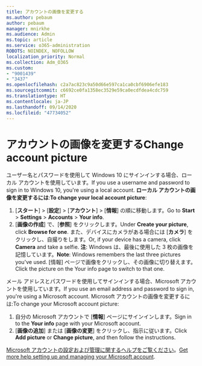 ```yaml
---
title: アカウントの画像を変更する
ms.author: pebaum
author: pebaum
manager: mnirkhe
ms.audience: Admin
ms.topic: article
ms.service: o365-administration
ROBOTS: NOINDEX, NOFOLLOW
localization_priority: Normal
ms.collection: Adm_O365
ms.custom:
- "9001439"
- "3437"
ms.openlocfilehash: c2a7ac823c9a50d66e597ca1ca0cbf6906efe183
ms.sourcegitcommit: c6692ce0fa1358ec3529e59ca0ecdfdea4cdc759
ms.translationtype: HT
ms.contentlocale: ja-JP
ms.lasthandoff: 09/14/2020
ms.locfileid: "47734052"
---
```

# <a name="change-account-picture"></a><span data-ttu-id="f02ef-102">アカウントの画像を変更する</span><span class="sxs-lookup"><span data-stu-id="f02ef-102">Change account picture</span></span>

<span data-ttu-id="f02ef-103">ユーザー名とパスワードを使用して Windows 10 にサインインする場合、ローカル アカウントを使用しています。</span><span class="sxs-lookup"><span data-stu-id="f02ef-103">If you use a username and password to sign in to Windows 10, you're using a local account.</span></span> <span data-ttu-id="f02ef-104">**ローカル アカウントの画像を変更するには**:</span><span class="sxs-lookup"><span data-stu-id="f02ef-104">**To change your local account picture**:</span></span>

1. <span data-ttu-id="f02ef-105">[**スタート**] >  [**設定**] >  [**アカウント**] >  [**情報**] の順に移動します。</span><span class="sxs-lookup"><span data-stu-id="f02ef-105">Go to **Start** > **Settings** > **Accounts** > **Your info**.</span></span>
2. <span data-ttu-id="f02ef-106">[**画像の作成**] で、[**参照**] をクリックします。</span><span class="sxs-lookup"><span data-stu-id="f02ef-106">Under **Create your picture**, click **Browse for one**.</span></span> <span data-ttu-id="f02ef-107">また、デバイスにカメラがある場合には [**カメラ**] をクリックし、自撮りをします。</span><span class="sxs-lookup"><span data-stu-id="f02ef-107">Or, if your device has a camera, click **Camera** and take a selfie.</span></span> 
    <span data-ttu-id="f02ef-108">**注**: Windows は、最後に使用した 3 枚の画像を記憶しています。</span><span class="sxs-lookup"><span data-stu-id="f02ef-108">**Note**: Windows remembers the last three pictures you've used.</span></span> <span data-ttu-id="f02ef-109">[情報] ページで画像をクリックし、その画像に切り替えます。</span><span class="sxs-lookup"><span data-stu-id="f02ef-109">Click the picture on the Your info page to switch to that one.</span></span>

<span data-ttu-id="f02ef-110">メール アドレスとパスワードを使用してサインインする場合、Microsoft アカウントを使用しています。</span><span class="sxs-lookup"><span data-stu-id="f02ef-110">If you use an email address and password to sign in, you're using a Microsoft account.</span></span> <span data-ttu-id="f02ef-111">Microsoft アカウントの画像を変更するには:</span><span class="sxs-lookup"><span data-stu-id="f02ef-111">To change your Microsoft account picture:</span></span>

1. <span data-ttu-id="f02ef-112">自分の Microsoft アカウントで [**情報**] ページにサインインします。</span><span class="sxs-lookup"><span data-stu-id="f02ef-112">Sign in to the **Your info** page with your Microsoft account.</span></span>
2. <span data-ttu-id="f02ef-113">[**画像の追加**] または [**画像の変更**] をクリックし、指示に従います。</span><span class="sxs-lookup"><span data-stu-id="f02ef-113">Click **Add picture** or **Change picture**, and then follow the instructions.</span></span>

<span data-ttu-id="f02ef-114">[Microsoft アカウントの設定および管理に関するヘルプをご覧ください](https://support.microsoft.com/products/microsoft-account?category=manage-account)。</span><span class="sxs-lookup"><span data-stu-id="f02ef-114">[Get more help setting up and managing your Microsoft account](https://support.microsoft.com/products/microsoft-account?category=manage-account).</span></span>
